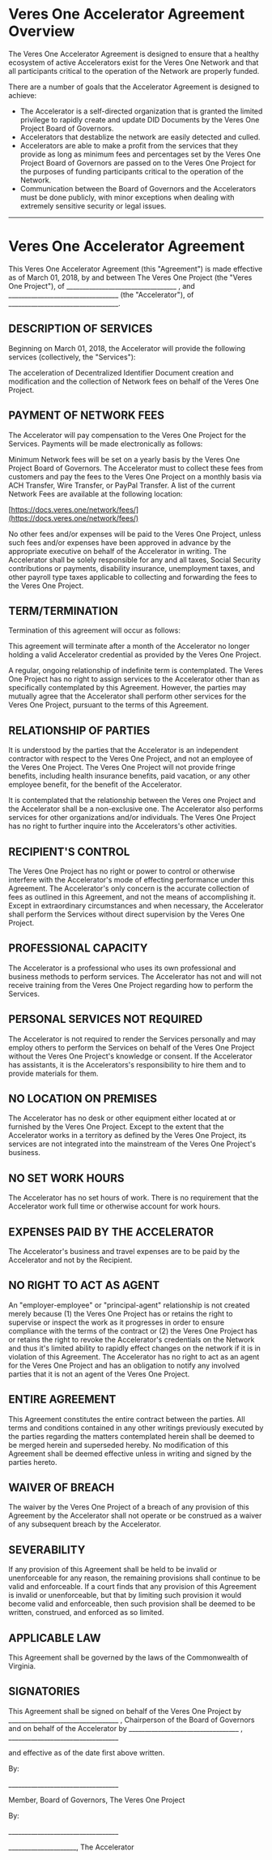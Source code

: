 # Veres One Accelerator Agreement Overview

The Veres One Accelerator Agreement is designed to ensure that a healthy
ecosystem of active Accelerators exist for the Veres One Network and that
all participants critical to the operation of the Network are properly funded.

There are a number of goals that the Accelerator Agreement is designed to
achieve:

 * The Accelerator is a self-directed organization that is granted the
   limited privilege to rapidly create and update DID Documents by the
   Veres One Project Board of Governors.
 * Accelerators that destablize the network are easily detected and culled.
 * Accelerators are able to make a profit from the services that they provide
   as long as minimum fees and percentages set by the Veres One Project Board
   of Governors are passed on to the Veres One Project for the purposes of
   funding participants critical to the operation of the Network.
 * Communication between the Board of Governors and the Accelerators must be
   done publicly, with minor exceptions when dealing with extremely sensitive
   security or legal issues.

---------------------

# Veres One Accelerator Agreement

This Veres One Accelerator Agreement (this "Agreement") is made effective
as of March 01, 2018, by and between The Veres One Project (the
"Veres One Project"), of
\_\_\_\_\_\_\_\_\_\_\_\_\_\_\_\_\_\_\_\_\_\_\_\_\_\_\_\_\_\_\_\_\_\_
, and
\_\_\_\_\_\_\_\_\_\_\_\_\_\_\_\_\_\_\_\_\_\_\_\_\_\_\_\_\_\_\_\_\_\_
(the "Accelerator"), of
\_\_\_\_\_\_\_\_\_\_\_\_\_\_\_\_\_\_\_\_\_\_\_\_\_\_\_\_\_\_\_\_\_\_.

## DESCRIPTION OF SERVICES

Beginning on March 01, 2018, the Accelerator will provide the following
services (collectively, the "Services"):

The acceleration of Decentralized Identifier Document creation and
modification and the collection of Network fees on behalf of the Veres
One Project.

## PAYMENT OF NETWORK FEES

The Accelerator will pay compensation to the Veres One Project for the
Services. Payments will be made electronically as follows:

Minimum Network fees will be set on a yearly basis by the Veres One
Project Board of Governors. The Accelerator must to collect these
fees from customers and pay the fees to the Veres One Project on a monthly
basis via ACH Transfer, Wire Transfer, or PayPal Transfer. A list of
the current Network Fees are available at the following location:

[https://docs.veres.one/network/fees/](https://docs.veres.one/network/fees/)

No other fees and/or expenses will be paid to the Veres One Project,
unless such fees and/or expenses have been approved in advance by the
appropriate executive on behalf of the Accelerator in writing. The
Accelerator shall be solely responsible for any and all taxes, Social
Security contributions or payments, disability insurance, unemployment taxes,
and other payroll type taxes applicable to collecting and forwarding the
fees to the Veres One Project.

## TERM/TERMINATION

Termination of this agreement will occur as follows:

This agreement will terminate after a month of the Accelerator no longer
holding a valid Accelerator credential as provided by the Veres One
Project.

A regular, ongoing relationship of indefinite term is contemplated.
The Veres One Project has no right to assign services to the Accelerator
other than as specifically contemplated by this Agreement. However, the
parties may mutually agree that the Accelerator shall perform other services
for the Veres One Project, pursuant to the terms of this Agreement.

## RELATIONSHIP OF PARTIES

It is understood by the parties that the Accelerator is an independent
contractor with respect to the Veres One Project, and not an employee of
the Veres One Project. The Veres One Project will not provide fringe
benefits, including health insurance benefits, paid vacation, or any other
employee benefit, for the benefit of the Accelerator.

It is contemplated that the relationship between the Veres one Project and the
Accelerator shall be a non-exclusive one. The Accelerator also performs
services for other organizations and/or individuals. The Veres One Project
has no right to further inquire into the Accelerators's other activities.

## RECIPIENT'S CONTROL

The Veres One Project has no right or power to control or otherwise
interfere with the Accelerator's mode of effecting performance
under this Agreement. The Accelerator's only concern is the accurate collection
of fees as outlined in this Agreement, and not the means of accomplishing it.
Except in extraordinary circumstances and when necessary, the Accelerator shall
perform the Services without direct supervision by the Veres One Project.

## PROFESSIONAL CAPACITY

The Accelerator is a professional who uses its own professional and business
methods to perform services. The Accelerator has not and will not receive
training from the Veres One Project regarding how to perform the Services.

## PERSONAL SERVICES NOT REQUIRED

The Accelerator is not required to render the Services personally and may
employ others to perform the Services on behalf of the Veres One Project
without the Veres One Project's knowledge or consent. If the Accelerator
has assistants, it is the Accelerators's responsibility to hire them and
to provide materials for them.

## NO LOCATION ON PREMISES

The Accelerator has no desk or other equipment either located at or
furnished by the Veres One Project. Except to the extent that
the Accelerator works in a territory as defined by the Veres One Project, its
services are not integrated into the mainstream of the Veres One Project's
business.

## NO SET WORK HOURS

The Accelerator has no set hours of work. There is no requirement that the
Accelerator work full time or otherwise account for work hours.

## EXPENSES PAID BY THE ACCELERATOR

The Accelerator's business and travel expenses are to be paid by the
Accelerator and not by the Recipient.

## NO RIGHT TO ACT AS AGENT

An "employer-employee" or "principal-agent" relationship is not created
merely because (1) the Veres One Project has or retains the right to
supervise or inspect the work as it progresses in order to ensure compliance
with the terms of the contract or (2) the
Veres One Project has or retains the right to revoke the Accelerator's
credentials on the Network and thus it's limited ability to rapidly
effect changes on the network if it is in violation of this Agreement.
The Accelerator has no right to act as an agent for the Veres One Project and
has an obligation to notify any involved parties that it is not an agent of the
Veres One Project.

## ENTIRE AGREEMENT

This Agreement constitutes the entire contract between the parties. All
terms and conditions contained in any other writings previously executed
by the parties regarding the matters
contemplated herein shall be deemed to be merged herein and superseded
hereby. No modification of this Agreement shall be deemed effective unless
in writing and signed by the parties hereto.

## WAIVER OF BREACH

The waiver by the Veres One Project of a breach of any provision of this
Agreement by the Accelerator shall not operate or be construed as a waiver
of any subsequent breach by the Accelerator.

## SEVERABILITY

If any provision of this Agreement shall be held to be invalid or unenforceable
for any reason, the remaining provisions shall continue to be valid and
enforceable. If a court finds that any provision of this Agreement is invalid
or unenforceable, but that by limiting such provision it would become valid
and enforceable, then such provision shall be deemed to be written, construed,
and enforced as so limited.

## APPLICABLE LAW

This Agreement shall be governed by the laws of the Commonwealth of Virginia.

## SIGNATORIES

This Agreement shall be signed on behalf of the Veres One
Project by
\_\_\_\_\_\_\_\_\_\_\_\_\_\_\_\_\_\_\_\_\_\_\_\_\_\_\_\_\_\_\_\_\_\_
, Chairperson of the Board of Governors and on behalf of the Accelerator
by
\_\_\_\_\_\_\_\_\_\_\_\_\_\_\_\_\_\_\_\_\_\_\_\_\_\_\_\_\_\_\_\_\_\_
,
\_\_\_\_\_\_\_\_\_\_\_\_\_\_\_\_\_\_\_\_\_\_\_\_\_\_\_\_\_\_\_\_\_\_

and effective as of the date first above written.

By:

\_\_\_\_\_\_\_\_\_\_\_\_\_\_\_\_\_\_\_\_\_\_\_\_\_\_\_\_\_\_\_\_\_\_

Member, Board of Governors, The Veres One Project

By:

\_\_\_\_\_\_\_\_\_\_\_\_\_\_\_\_\_\_\_\_\_\_\_\_\_\_\_\_\_\_\_\_\_\_

\_\_\_\_\_\_\_\_\_\_\_\_\_\_\_\_\_\_\_\_\_, The Accelerator
